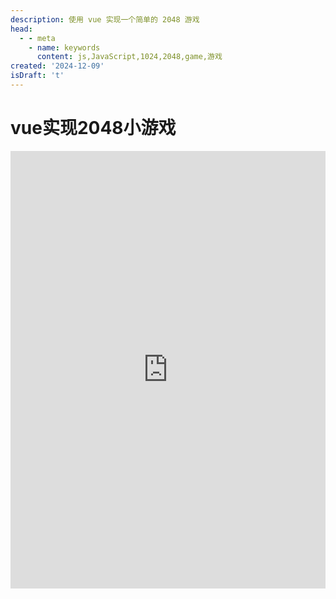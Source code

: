 ```yaml
---
description: 使用 vue 实现一个简单的 2048 游戏
head:
  - - meta
    - name: keywords
      content: js,JavaScript,1024,2048,game,游戏
created: '2024-12-09'
isDraft: 't'
---
```


# vue实现2048小游戏

<ClientOnly>
<iframe height="700" style="width: 100%;" scrolling="no" title="2048 game" src="https://codepen.io/zymbth/embed/preview/mdjpVPz?default-tab=result&editable=true" frameborder="no" loading="lazy" allowtransparency="true" allowfullscreen="true">
  See the Pen <a href="https://codepen.io/zymbth/pen/mdjpVPz">
  2048 game</a> by zymbth (<a href="https://codepen.io/zymbth">@zymbth</a>)
  on <a href="https://codepen.io">CodePen</a>.
</iframe>
</ClientOnly>
